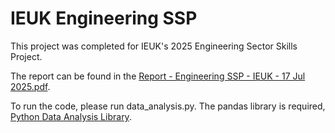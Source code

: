 # IEUK Engineering SSP

This project was completed for IEUK's 2025 Engineering Sector Skills Project. 

The report can be found in the [Report - Engineering SSP - IEUK - 17 Jul 2025.pdf](https://github.com/TMonale/IEUK_Engineering_SSP/blob/798447d867d38a1292ae5a176f58aeca61a1658c/Report%20-%20Engineering%20SSP%20-%20IEUK%20-%2016%20Jul%202025.pdf). 

To run the code, please run data_analysis.py. The pandas library is required, [Python Data Analysis Library](https://www.google.com/url?sa=t&source=web&rct=j&opi=89978449&url=https://pandas.pydata.org/&ved=2ahUKEwi5gf7XzcOOAxVvZ0EAHdoxGDkQFnoECCYQAQ&usg=AOvVaw3cD5ulu4AnZcNusojIyttY).